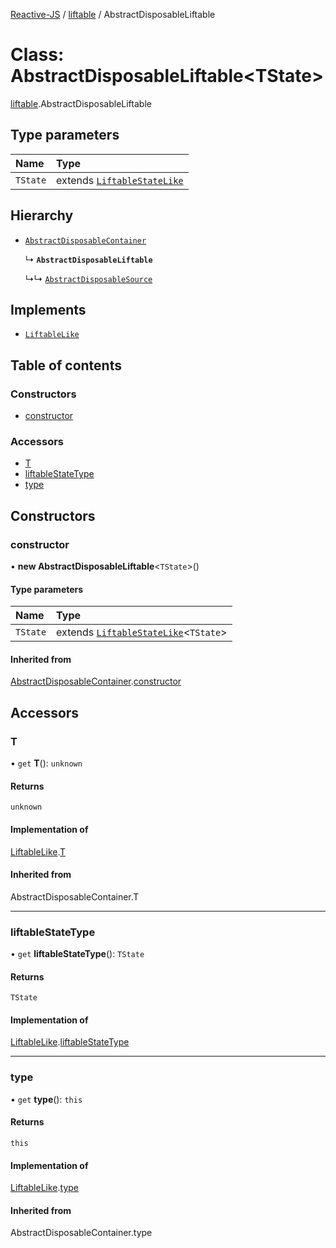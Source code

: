 [Reactive-JS](../README.md) / [liftable](../modules/liftable.md) / AbstractDisposableLiftable

# Class: AbstractDisposableLiftable<TState\>

[liftable](../modules/liftable.md).AbstractDisposableLiftable

## Type parameters

| Name | Type |
| :------ | :------ |
| `TState` | extends [`LiftableStateLike`](../interfaces/liftable.LiftableStateLike.md) |

## Hierarchy

- [`AbstractDisposableContainer`](container.AbstractDisposableContainer.md)

  ↳ **`AbstractDisposableLiftable`**

  ↳↳ [`AbstractDisposableSource`](source.AbstractDisposableSource.md)

## Implements

- [`LiftableLike`](../interfaces/liftable.LiftableLike.md)

## Table of contents

### Constructors

- [constructor](liftable.AbstractDisposableLiftable.md#constructor)

### Accessors

- [T](liftable.AbstractDisposableLiftable.md#t)
- [liftableStateType](liftable.AbstractDisposableLiftable.md#liftablestatetype)
- [type](liftable.AbstractDisposableLiftable.md#type)

## Constructors

### constructor

• **new AbstractDisposableLiftable**<`TState`\>()

#### Type parameters

| Name | Type |
| :------ | :------ |
| `TState` | extends [`LiftableStateLike`](../interfaces/liftable.LiftableStateLike.md)<`TState`\> |

#### Inherited from

[AbstractDisposableContainer](container.AbstractDisposableContainer.md).[constructor](container.AbstractDisposableContainer.md#constructor)

## Accessors

### T

• `get` **T**(): `unknown`

#### Returns

`unknown`

#### Implementation of

[LiftableLike](../interfaces/liftable.LiftableLike.md).[T](../interfaces/liftable.LiftableLike.md#t)

#### Inherited from

AbstractDisposableContainer.T

___

### liftableStateType

• `get` **liftableStateType**(): `TState`

#### Returns

`TState`

#### Implementation of

[LiftableLike](../interfaces/liftable.LiftableLike.md).[liftableStateType](../interfaces/liftable.LiftableLike.md#liftablestatetype)

___

### type

• `get` **type**(): `this`

#### Returns

`this`

#### Implementation of

[LiftableLike](../interfaces/liftable.LiftableLike.md).[type](../interfaces/liftable.LiftableLike.md#type)

#### Inherited from

AbstractDisposableContainer.type
